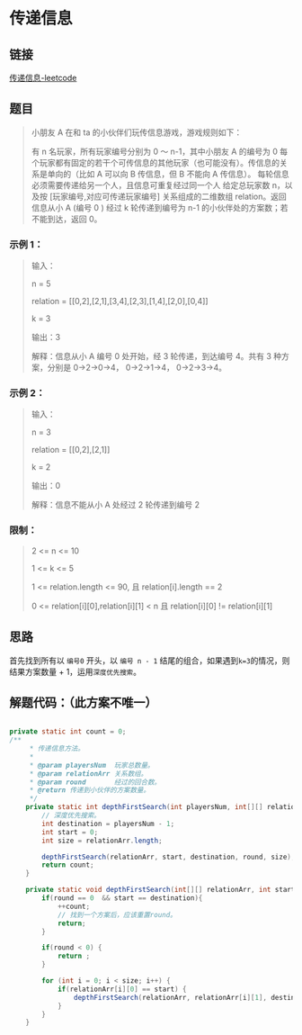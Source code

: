 # 传递信息

## 链接
[传递信息-leetcode](https://leetcode-cn.com/problems/chuan-di-xin-xi/)

## 题目
> 小朋友 A 在和 ta 的小伙伴们玩传信息游戏，游戏规则如下：
> 
> 有 n 名玩家，所有玩家编号分别为 0 ～ n-1，其中小朋友 A 的编号为 0
每个玩家都有固定的若干个可传信息的其他玩家（也可能没有）。传信息的关系是单向的（比如 A 可以向 B 传信息，但 B 不能向 A 传信息）。
每轮信息必须需要传递给另一个人，且信息可重复经过同一个人
给定总玩家数 n，以及按 [玩家编号,对应可传递玩家编号] 关系组成的二维数组 relation。返回信息从小 A (编号 0 ) 经过 k 轮传递到编号为 n-1 的小伙伴处的方案数；若不能到达，返回 0。

### 示例 1：

> 输入：
>
> n = 5
> 
> relation = [[0,2],[2,1],[3,4],[2,3],[1,4],[2,0],[0,4]]
>
> k = 3
>
> 输出：3
>
> 解释：信息从小 A 编号 0 处开始，经 3 轮传递，到达编号 4。共有 3 种方案，分别是 0->2->0->4， 0->2->1->4， 0->2->3->4。


### 示例 2：

> 输入：
>
> n = 3
>
> relation = [[0,2],[2,1]]
>
> k = 2
>
> 输出：0
>
> 解释：信息不能从小 A 处经过 2 轮传递到编号 2

### 限制：

> 2 <= n <= 10
>
> 1 <= k <= 5
>
> 1 <= relation.length <= 90, 且 relation[i].length == 2
>
> 0 <= relation[i][0],relation[i][1] < n 且 relation[i][0] != relation[i][1]


## 思路

首先找到所有以 ```编号0``` 开头，以 ```编号 n - 1``` 结尾的组合，如果遇到```k=3```的情况，则结果方案数量 + 1，运用```深度优先搜索```。

## 解题代码：（此方案不唯一）

```java

private static int count = 0;
/**
     * 传递信息方法。
     *
     * @param playersNum  玩家总数量。
     * @param relationArr 关系数组。
     * @param round       经过的回合数。
     * @return 传递到小伙伴的方案数量。
     */
    private static int depthFirstSearch(int playersNum, int[][] relationArr, int round) {
        // 深度优先搜索。
        int destination = playersNum - 1;
        int start = 0;
        int size = relationArr.length;

        depthFirstSearch(relationArr, start, destination, round, size);
        return count;
    }

    private static void depthFirstSearch(int[][] relationArr, int start, int destination, int round, int size) {
        if(round == 0  && start == destination){
            ++count;
            // 找到一个方案后，应该重置round。
            return;
        }

        if(round < 0) {
            return ;
        }

        for (int i = 0; i < size; i++) {
            if(relationArr[i][0] == start) {
                depthFirstSearch(relationArr, relationArr[i][1], destination, round - 1, size);
            }
        }
    }
```


